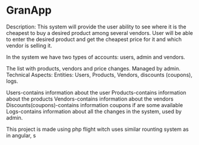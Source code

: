 # GranApp



Description: This system will provide the user ability to see where it is the cheapest to buy a desired product among several vendors.
User will be able to enter the desired product and get the cheapest price for it and which vendor is selling it.


In the system we have two types of accounts: users, admin and vendors.

The list with products, vendors and price changes. Managed by admin.
Technical Aspects:
Entities: Users, Products, Vendors, discounts (coupons), logs.

Users-contains information about the user
Products-contains information about the products
Vendors-contains information about the vendors
Discounts(coupons)-contains information coupons if are some available
Logs-contains information about all the changes in the system, used by admin.

This project is made using php flight witch uses similar rounting system as in angular, s
